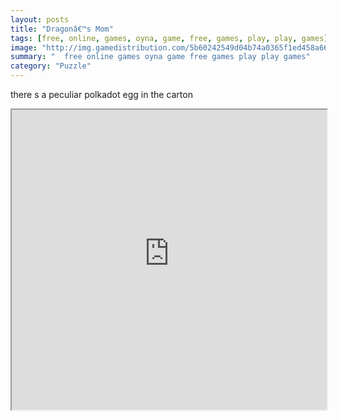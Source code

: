 ```yaml
---
layout: posts
title: "Dragonâ€™s Mom"
tags: [free, online, games, oyna, game, free, games, play, play, games]
image: "http://img.gamedistribution.com/5b60242549d04b74a0365f1ed458a669.jpg"
summary: "  free online games oyna game free games play play games"
category: "Puzzle"
---
```


there s a peculiar polkadot egg in the carton

<iframe width="100%" height="480px;" src="http://flash.gamedistribution.com?game=5b60242549d04b74a0365f1ed458a669"></iframe>